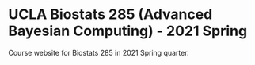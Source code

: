 # UCLA Biostats 285 (Advanced Bayesian Computing) - 2021 Spring

Course website for Biostats 285 in 2021 Spring quarter. 

